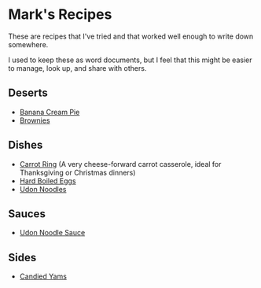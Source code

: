# Mark's Recipes

These are recipes that I've tried and that worked well enough to write down somewhere.
  
I used to keep these as word documents, but I feel that this might be easier to manage, look up, and share with others.
  
## Deserts
 - [Banana Cream Pie](/Deserts/Banana-Cream-Pie.md)
 - [Brownies](/Deserts/Brownies.md)

## Dishes
 - [Carrot Ring](/Dishes/Carrot-Ring.md) (A very cheese-forward carrot casserole, ideal for Thanksgiving or Christmas dinners)
 - [Hard Boiled Eggs](/Dishes/Hard-Boiled-Eggs.md)
 - [Udon Noodles](/Dishes/Udon-Noodles.md)

## Sauces
 - [Udon Noodle Sauce](/Sauces/Udon-Noodle-Sauce.md)

## Sides
 - [Candied Yams](/Sides/Candied-Yams.md)
